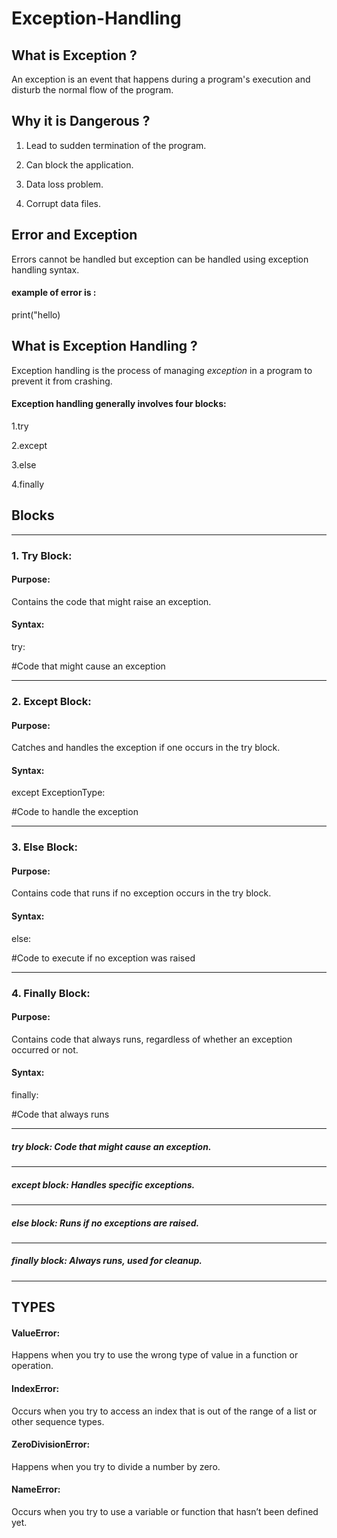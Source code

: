 # Exception-Handling
## What is Exception ? 
An exception is an event that happens during a program's execution and disturb the normal flow of the program.
## Why it is Dangerous ? 
1.  Lead to sudden termination of the program.

2.  Can block the application.

3.  Data loss problem.

4.  Corrupt data files.
## Error and Exception
Errors cannot be handled but exception can be handled using exception handling syntax.
#### example of error is :
print("hello)
## What is Exception Handling ? 
Exception handling is the process of managing *exception* in a program to prevent it from crashing.

#### Exception handling generally involves four blocks:

1.try

2.except

3.else

4.finally
## Blocks
____________________________________________________________________________________________________________________________________________________________________________

### 1. Try Block:


#### Purpose: 
Contains the code that might raise an exception.


#### Syntax:
try: 

#Code that might cause an exception
___________________________________________________________________________________________________________________________________________________________________________
### 2. Except Block:


#### Purpose: 
Catches and handles the exception if one occurs in the try block.


#### Syntax:


except ExceptionType: 

#Code to handle the exception
___________________________________________________________________________________________________________________________________________________________________________

### 3. Else Block:

#### Purpose: 
Contains code that runs if no exception occurs in the try block.

#### Syntax:

else: 

#Code to execute if no exception was raised
___________________________________________________________________________________________________________________________________________________________________________
### 4. Finally Block:

#### Purpose: 
Contains code that always runs, regardless of whether an exception occurred or not.

#### Syntax:

finally: 

#Code that always runs
___________________________________________________________________________________________________________________________________________________________________________
##### try block: Code that might cause an exception.
____________________________________________________
##### except block: Handles specific exceptions.
____________________________________________________

##### else block: Runs if no exceptions are raised.
____________________________________________________

##### finally block: Always runs, used for cleanup.
____________________________________________________
## TYPES 
#### ValueError:


Happens when you try to use the wrong type of value in a function or operation.

#### IndexError:


Occurs when you try to access an index that is out of the range of a list or other sequence types.

#### ZeroDivisionError:


Happens when you try to divide a number by zero.

#### NameError:


Occurs when you try to use a variable or function that hasn’t been defined yet.





